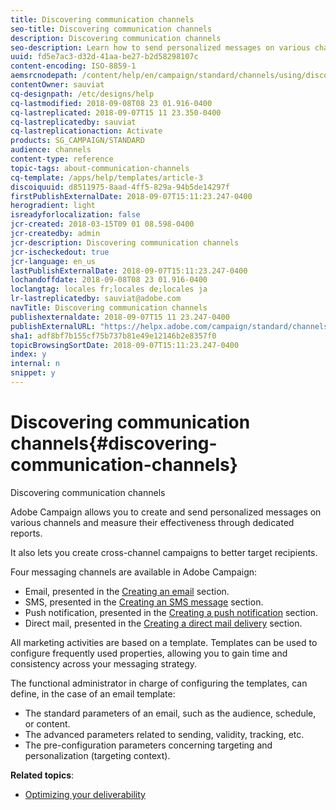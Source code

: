 ```yaml
---
title: Discovering communication channels
seo-title: Discovering communication channels
description: Discovering communication channels
seo-description: Learn how to send personalized messages on various channels and to create cross-channel campaigns to better target your recipients.
uuid: fd5e7ac3-d32d-41aa-be27-b2d58298107c
content-encoding: ISO-8859-1
aemsrcnodepath: /content/help/en/campaign/standard/channels/using/discovering-communication-channels
contentOwner: sauviat
cq-designpath: /etc/designs/help
cq-lastmodified: 2018-09-08T08 23 01.916-0400
cq-lastreplicated: 2018-09-07T15 11 23.350-0400
cq-lastreplicatedby: sauviat
cq-lastreplicationaction: Activate
products: SG_CAMPAIGN/STANDARD
audience: channels
content-type: reference
topic-tags: about-communication-channels
cq-template: /apps/help/templates/article-3
discoiquuid: d8511975-8aad-4ff5-829a-94b5de14297f
firstPublishExternalDate: 2018-09-07T15:11:23.247-0400
herogradient: light
isreadyforlocalization: false
jcr-created: 2018-03-15T09 01 08.598-0400
jcr-createdby: admin
jcr-description: Discovering communication channels
jcr-ischeckedout: true
jcr-language: en_us
lastPublishExternalDate: 2018-09-07T15:11:23.247-0400
lochandoffdate: 2018-09-08T08 23 01.916-0400
loclangtag: locales fr;locales de;locales ja
lr-lastreplicatedby: sauviat@adobe.com
navTitle: Discovering communication channels
publishexternaldate: 2018-09-07T15 11 23.247-0400
publishExternalURL: "https://helpx.adobe.com/campaign/standard/channels/using/discovering-communication-channels.html"
sha1: adf8bf7b155cf75b737b81e49e12146b2e8357f0
topicBrowsingSortDate: 2018-09-07T15:11:23.247-0400
index: y
internal: n
snippet: y
---
```


# Discovering communication channels{#discovering-communication-channels}

Discovering communication channels

Adobe Campaign allows you to create and send personalized messages on various channels and measure their effectiveness through dedicated reports.

It also lets you create cross-channel campaigns to better target recipients.

Four messaging channels are available in Adobe Campaign:

* Email, presented in the [Creating an email](../../channels/using/creating-an-email.md) section.
* SMS, presented in the [Creating an SMS message](../../channels/using/creating-an-sms-message.md) section.
* Push notification, presented in the [Creating a push notification](../../channels/using/creating-and-sending-a-push-notification.md) section.
* Direct mail, presented in the [Creating a direct mail delivery](../../channels/using/creating-the-direct-mail.md) section.

All marketing activities are based on a template. Templates can be used to configure frequently used properties, allowing you to gain time and consistency across your messaging strategy.

The functional administrator in charge of configuring the templates, can define, in the case of an email template:

* The standard parameters of an email, such as the audience, schedule, or content.
* The advanced parameters related to sending, validity, tracking, etc.
* The pre-configuration parameters concerning targeting and personalization (targeting context).

**Related topics**:

* [Optimizing your deliverability](https://docs.campaign.adobe.com/doc/standard/getting_started/en/ACS_Deliverability.html)

